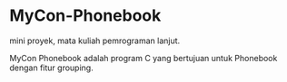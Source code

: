 # MyCon-Phonebook
mini proyek, mata kuliah pemrograman lanjut.

MyCon Phonebook adalah program C yang bertujuan untuk Phonebook dengan fitur grouping.

